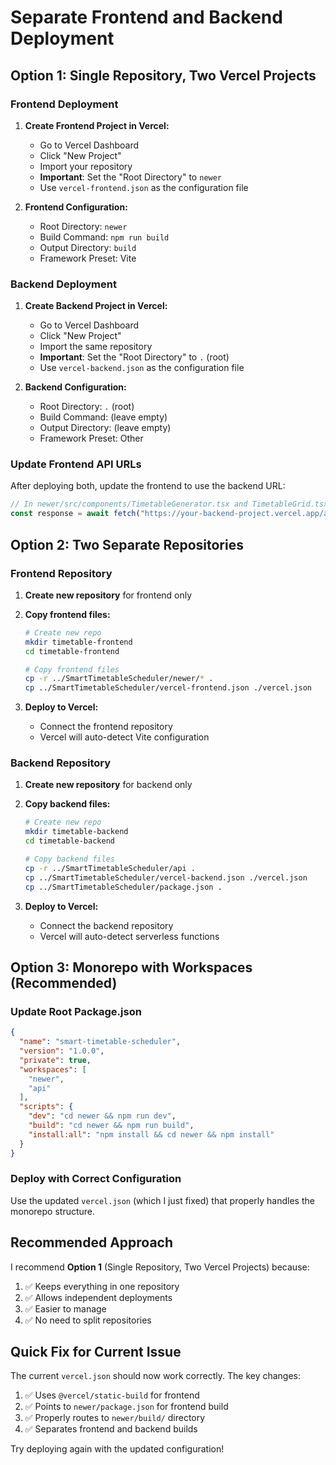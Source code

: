 # Separate Frontend and Backend Deployment

## Option 1: Single Repository, Two Vercel Projects

### Frontend Deployment

1. **Create Frontend Project in Vercel:**
   - Go to Vercel Dashboard
   - Click "New Project"
   - Import your repository
   - **Important**: Set the "Root Directory" to `newer`
   - Use `vercel-frontend.json` as the configuration file

2. **Frontend Configuration:**
   - Root Directory: `newer`
   - Build Command: `npm run build`
   - Output Directory: `build`
   - Framework Preset: Vite

### Backend Deployment

1. **Create Backend Project in Vercel:**
   - Go to Vercel Dashboard
   - Click "New Project"
   - Import the same repository
   - **Important**: Set the "Root Directory" to `.` (root)
   - Use `vercel-backend.json` as the configuration file

2. **Backend Configuration:**
   - Root Directory: `.` (root)
   - Build Command: (leave empty)
   - Output Directory: (leave empty)
   - Framework Preset: Other

### Update Frontend API URLs

After deploying both, update the frontend to use the backend URL:

```typescript
// In newer/src/components/TimetableGenerator.tsx and TimetableGrid.tsx
const response = await fetch("https://your-backend-project.vercel.app/api/generate", {
```

## Option 2: Two Separate Repositories

### Frontend Repository

1. **Create new repository** for frontend only
2. **Copy frontend files:**
   ```bash
   # Create new repo
   mkdir timetable-frontend
   cd timetable-frontend
   
   # Copy frontend files
   cp -r ../SmartTimetableScheduler/newer/* .
   cp ../SmartTimetableScheduler/vercel-frontend.json ./vercel.json
   ```

3. **Deploy to Vercel:**
   - Connect the frontend repository
   - Vercel will auto-detect Vite configuration

### Backend Repository

1. **Create new repository** for backend only
2. **Copy backend files:**
   ```bash
   # Create new repo
   mkdir timetable-backend
   cd timetable-backend
   
   # Copy backend files
   cp -r ../SmartTimetableScheduler/api .
   cp ../SmartTimetableScheduler/vercel-backend.json ./vercel.json
   cp ../SmartTimetableScheduler/package.json .
   ```

3. **Deploy to Vercel:**
   - Connect the backend repository
   - Vercel will auto-detect serverless functions

## Option 3: Monorepo with Workspaces (Recommended)

### Update Root Package.json

```json
{
  "name": "smart-timetable-scheduler",
  "version": "1.0.0",
  "private": true,
  "workspaces": [
    "newer",
    "api"
  ],
  "scripts": {
    "dev": "cd newer && npm run dev",
    "build": "cd newer && npm run build",
    "install:all": "npm install && cd newer && npm install"
  }
}
```

### Deploy with Correct Configuration

Use the updated `vercel.json` (which I just fixed) that properly handles the monorepo structure.

## Recommended Approach

I recommend **Option 1** (Single Repository, Two Vercel Projects) because:

1. ✅ Keeps everything in one repository
2. ✅ Allows independent deployments
3. ✅ Easier to manage
4. ✅ No need to split repositories

## Quick Fix for Current Issue

The current `vercel.json` should now work correctly. The key changes:

1. ✅ Uses `@vercel/static-build` for frontend
2. ✅ Points to `newer/package.json` for frontend build
3. ✅ Properly routes to `newer/build/` directory
4. ✅ Separates frontend and backend builds

Try deploying again with the updated configuration!
